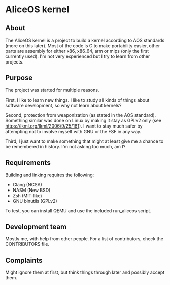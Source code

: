 # AliceOS kernel

## About

The AliceOS kernel is a project to build a kernel according to AOS standards (more on this later).
Most of the code is C to make portability easier, other parts are assembly for either x86, x86_64, arm or mips (only the first currently used).
I'm not very experienced but I try to learn from other projects.

## Purpose

The project was started for multiple reasons.

First, I like to learn new things.
I like to study all kinds of things about software development, so why not learn about kernels?

Second, protection from weaponization (as stated in the AOS standard).
Something similar was done on Linux by making it stay as GPLv2 only (see https://lkml.org/lkml/2006/9/25/161).
I want to stay much safer by attempting not to involve myself with GNU or the FSF in any way.

Third, I just want to make something that might at least give me a chance to be remembered in history.
I'm not asking too much, am I?

## Requirements

Building and linking requires the following:
 - Clang (NCSA)
 - NASM (New BSD)
 - Zsh (MIT-like)
 - GNU binutils (GPLv2)

To test, you can install QEMU and use the included run_aliceos script.

## Development team

Mostly me, with help from other people.
For a list of contributors, check the CONTRIBUTORS file.

## Complaints

Might ignore them at first, but think things through later and possibly accept them.
